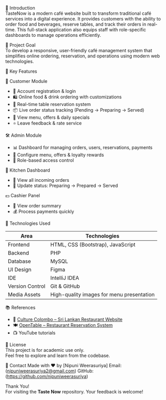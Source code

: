 📌 Introduction  
TasteNow is a modern café website built to transform traditional café services into a digital experience. It provides customers with the ability to order food and beverages, reserve tables, and track their orders in real-time. This full-stack application also equips staff with role-specific dashboards to manage operations efficiently.


🎯 Project Goal  
To develop a responsive, user-friendly café management system that simplifies online ordering, reservation, and operations using modern web technologies.


🚀 Key Features

👤 Customer Module
- 📝 Account registration & login
- 🛍️ Online food & drink ordering with customizations
- 📅 Real-time table reservation system
- 📦 Live order status tracking (Pending → Preparing → Served)
- 📜 View menu, offers & daily specials
- ⭐ Leave feedback & rate service

🛠️ Admin Module
- 📊 Dashboard for managing orders, users, reservations, payments
- 🎯 Configure menu, offers & loyalty rewards
- 🔐 Role-based access control

🍳 Kitchen Dashboard
- 🧾 View all incoming orders
- 🔄 Update status: Preparing → Prepared → Served

💵 Cashier Panel
- 📃 View order summary
- 💰 Process payments quickly


🧪 Technologies Used  

| Area             | Technologies                            |
|------------------|------------------------------------------|
| Frontend         | HTML, CSS (Bootstrap), JavaScript        |
| Backend          | PHP                                      |
| Database         | MySQL                                    |
| UI Design        | Figma                                    |
| IDE              | IntelliJ IDEA                            |
| Version Control  | Git & GitHub                             |
| Media Assets     | High-quality images for menu presentation|



📚 References  
- 🍛 [Culture Colombo – Sri Lankan Restaurant Website](https://www.culturecolombo.lk/)  
- 🍽️ [OpenTable – Restaurant Reservation System](https://www.opentable.com/)  
- 📺 YouTube tutorials  



🧠 License  
This project is for academic use only.  
Feel free to explore and learn from the codebase.



📱 Contact
Made with ❤️ by [Nipuni Weerasuriya] Email: (nipuniweerasuriya2@gmail.com) GitHub: (https://github.com/nipuniweerasuriya)



Thank You!  
For visiting the **Taste Now** repository. Your feedback is welcome!


